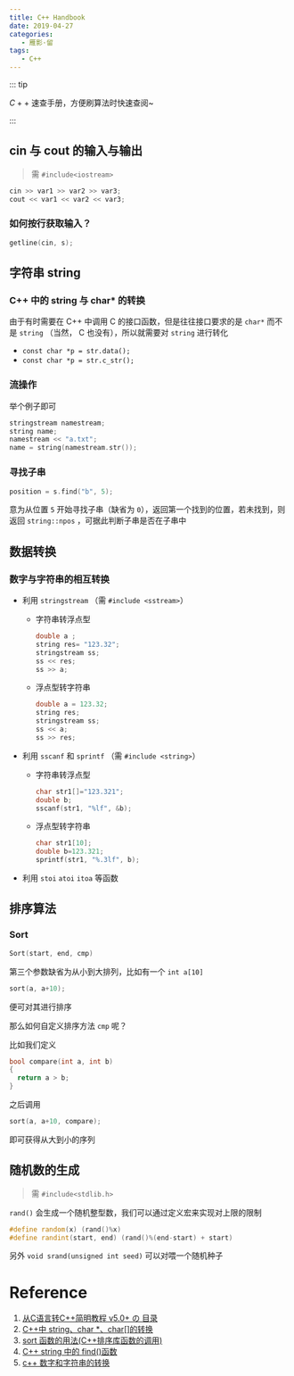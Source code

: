 ```yaml
---
title: C++ Handbook
date: 2019-04-27
categories:
   - 雁影·留
tags:
   - C++
---
```


::: tip

$C++$ 速查手册，方便刷算法时快速查阅~

:::

<!-- more -->

## cin 与 cout 的输入与输出

> 需 `#include<iostream>`

``` cpp
cin >> var1 >> var2 >> var3;
cout << var1 << var2 << var3;
```

### 如何按行获取输入？

```cpp
getline(cin, s);
```

## 字符串 string

### C++ 中的 string 与 char\* 的转换

由于有时需要在 C++ 中调用 C 的接口函数，但是往往接口要求的是 `char*` 而不是 `string` （当然， C 也没有），所以就需要对 `string` 进行转化

-  `const char *p = str.data();`
-  `const char *p = str.c_str();`

### 流操作

举个例子即可

```cpp
stringstream namestream;
string name;
namestream << "a.txt";
name = string(namestream.str());
```

### 寻找子串

```cpp
position = s.find("b", 5);
```

意为从位置 `5` 开始寻找子串（缺省为 `0`），返回第一个找到的位置，若未找到，则返回 `string::npos` ，可据此判断子串是否在子串中

## 数据转换

### 数字与字符串的相互转换

-  利用 `stringstream` （需 `#include <sstream>`）

   -  字符串转浮点型

      ```cpp
      double a ;
      string res= "123.32";
      stringstream ss;
      ss << res;
      ss >> a;
      ```

   -  浮点型转字符串

      ```cpp
      double a = 123.32;
      string res;
      stringstream ss;
      ss << a;
      ss >> res;
      ```

-  利用 `sscanf` 和 `sprintf` （需 `#include <string>`）

   -  字符串转浮点型

      ```cpp
      char str1[]="123.321";
      double b;
      sscanf(str1, "%lf", &b);
      ```

   -  浮点型转字符串

      ```cpp
      char str1[10];
      double b=123.321;
      sprintf(str1, "%.3lf", b);
      ```

-  利用 `stoi` `atoi` `itoa` 等函数

## 排序算法

### Sort

```cpp
Sort(start, end, cmp)
```

第三个参数缺省为从小到大排列，比如有一个 `int a[10]`

``` cpp
sort(a, a+10);
```

便可对其进行排序

那么如何自定义排序方法 `cmp` 呢？

比如我们定义

``` cpp
bool compare(int a, int b)
{
  return a > b;
}
```

之后调用

``` cpp
sort(a, a+10, compare);
```

即可获得从大到小的序列

## 随机数的生成

> 需 `#include<stdlib.h>`

`rand()` 会生成一个随机整型数，我们可以通过定义宏来实现对上限的限制

```cpp
#define random(x) (rand()%x)
#define randint(start, end) (rand()%(end-start) + start)
```

另外 `void srand(unsigned int seed)` 可以对喂一个随机种子

# Reference

1. [从C语言转C++简明教程 v5.0+ の 目录](https://www.liuchuo.net/333-3)
2. [C++中 string、char \*、char[]的转换](https://www.cnblogs.com/Pillar/p/4206452.html)
3. [sort 函数的用法(C++排序库函数的调用)](https://www.cnblogs.com/jjzzx/p/5122381.html)
4. [C++ string 中的 find()函数](https://www.cnblogs.com/wkfvawl/p/9429128.html)
5. [c++ 数字和字符串的转换](https://www.cnblogs.com/houchen/p/8984164.html)
